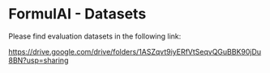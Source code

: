 # FormulAI - Datasets

Please find evaluation datasets in the following link:

https://drive.google.com/drive/folders/1ASZqvt9iyERfVtSeqvQGuBBK90jDu8BN?usp=sharing